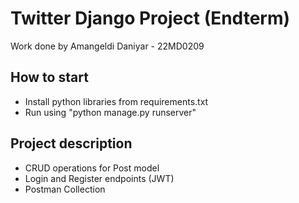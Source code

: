 # Twitter Django Project (Endterm)

Work done by Amangeldi Daniyar - 22MD0209

## How to start

- Install python libraries from requirements.txt
- Run using "python manage.py runserver"

## Project description

- CRUD operations for Post model
- Login and Register endpoints (JWT)
- Postman Collection
